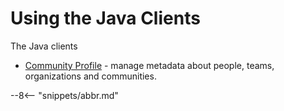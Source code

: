 <!-- SPDX-License-Identifier: CC-BY-4.0 -->
<!-- Copyright Contributors to the ODPi Egeria project 2020. -->

# Using the Java Clients

The Java clients 

- [Community Profile](community-profile.md) - manage metadata about people, teams, organizations and communities.

--8<-- "snippets/abbr.md"